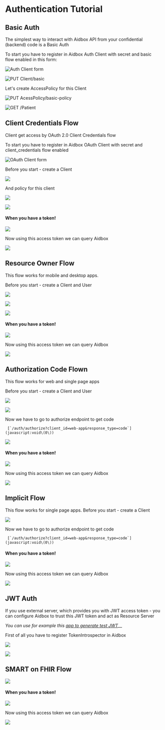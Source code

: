 # Authentication Tutorial

## Basic Auth

The simplest way to interact with Aidbox API from your confidential (backend) code is a Basic Auth

To start you have to register in Aidbox Auth Client with secret and basic flow enabled in this form:

![Auth Client form](<../.gitbook/assets/image (79) (1).png>)

![PUT Client/basic](<../.gitbook/assets/image (72) (1).png>)

Let's create AccessPolicy for this Client

![PUT AcessPolicy/basic-policy](<../.gitbook/assets/image (51).png>)

![GET /Patient](<../.gitbook/assets/image (52).png>)

## Client Credentials Flow

Client get access by OAuth 2.0 Client Credentials flow

To start you have to register in Aidbox OAuth Client with secret and client\_credentials flow enabled

![OAuth Client form](<../.gitbook/assets/image (53).png>)

Before you start - create a Client

![](<../.gitbook/assets/image (54).png>)

And policy for this client

![](<../.gitbook/assets/image (55).png>)

![](<../.gitbook/assets/image (56).png>)

#### When you have a token!

![](<../.gitbook/assets/image (57).png>)

Now using this access token we can query Aidbox

![](<../.gitbook/assets/image (58).png>)

## Resource Owner Flow

This flow works for mobile and desktop apps.

Before you start - create a Client and User

![](<../.gitbook/assets/image (59).png>)

![](<../.gitbook/assets/image (60).png>)

![](<../.gitbook/assets/image (62).png>)

#### When you have a token!

![](<../.gitbook/assets/image (63).png>)

Now using this access token we can query Aidbox

![](<../.gitbook/assets/image (64).png>)

## Authorization Code Flown

This flow works for web and single page apps

Before you start - create a Client and User

![](<../.gitbook/assets/image (65).png>)

![](<../.gitbook/assets/image (66).png>)

Now we have to go to authorize endpoint to get code

&#x20;`` [`/auth/authorize?client_id=web-app&response_type=code`](javascript:void\(0\))``

![](<../.gitbook/assets/image (67).png>)

#### When you have a token!

![](<../.gitbook/assets/image (63).png>)

Now using this access token we can query Aidbox

![](<../.gitbook/assets/image (64).png>)

## Implicit Flow

This flow works for single page apps. Before you start - create a Client

![](<../.gitbook/assets/image (68).png>)

Now we have to go to authorize endpoint to get code

&#x20;`` [`/auth/authorize?client_id=web-app&response_type=code`](javascript:void\(0\))``

#### When you have a token!

![](<../.gitbook/assets/image (63).png>)

Now using this access token we can query Aidbox

![](<../.gitbook/assets/image (64).png>)

## JWT Auth

If you use external server, which provides you with JWT access token - you can configure Aidbox to trust this JWT token and act as Resource Server

&#x20;_You can use for example this_ [_app to generate test JWT_](http://jwtbuilder.jamiekurtz.com/)__

First of all you have to register TokenIntrospector in Aidbox

![](<../.gitbook/assets/image (69).png>)

![](<../.gitbook/assets/image (70).png>)

## SMART on FHIR Flow

![](<../.gitbook/assets/image (73).png>)

#### When you have a token!

![](<../.gitbook/assets/image (63).png>)

Now using this access token we can query Aidbox

![](<../.gitbook/assets/image (64).png>)

